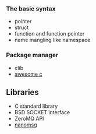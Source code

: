### The basic syntax

- pointer
- struct
- function and function pointer
- name mangling like namespace



### Package manager

- clib
- [awesome c](https://notabug.org/koz.ross/awesome-c)



## Libraries

- C standard library
- BSD SOCKET interface
- ZeroMQ API
- [nanomsg](https://github.com/nanomsg/nanomsg)
